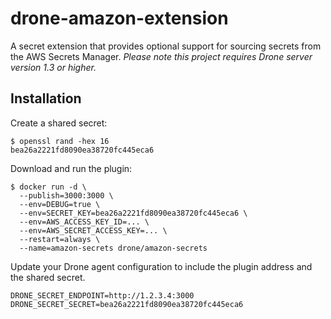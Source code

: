 # drone-amazon-extension

A secret extension that provides optional support for sourcing secrets from the AWS Secrets Manager. _Please note this project requires Drone server version 1.3 or higher._

## Installation

Create a shared secret:

```text
$ openssl rand -hex 16
bea26a2221fd8090ea38720fc445eca6
```

Download and run the plugin:

```text
$ docker run -d \
  --publish=3000:3000 \
  --env=DEBUG=true \
  --env=SECRET_KEY=bea26a2221fd8090ea38720fc445eca6 \
  --env=AWS_ACCESS_KEY_ID=... \
  --env=AWS_SECRET_ACCESS_KEY=... \
  --restart=always \
  --name=amazon-secrets drone/amazon-secrets
```

Update your Drone agent configuration to include the plugin address and the shared secret.

```text
DRONE_SECRET_ENDPOINT=http://1.2.3.4:3000
DRONE_SECRET_SECRET=bea26a2221fd8090ea38720fc445eca6
```
